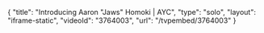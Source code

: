 {
    "title": "Introducing Aaron \"Jaws\" Homoki | AYC",
    "type": "solo",
    "layout": "iframe-static",
    "videoId": "3764003",
    "url": "\/tvpembed\/3764003"
}